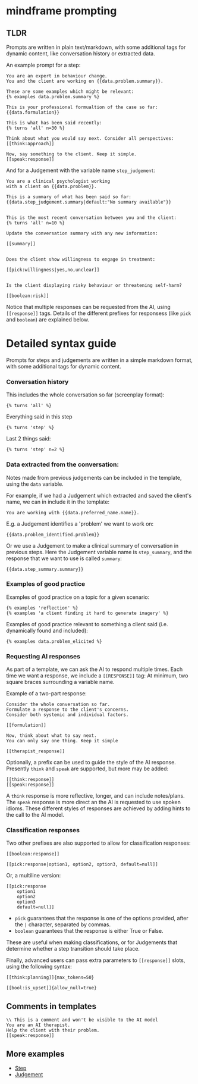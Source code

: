
# mindframe prompting


## TLDR

Prompts are written in plain text/markdown, with some additional 
tags for dynamic content, like conversation history or extracted data. 

An example prompt for a step:

```
You are an expert in behaviour change.
You and the client are working on {{data.problem.summary}}.

These are some examples which might be relevant:
{% examples data.problem.summary %}

This is your professional formualtion of the case so far:
{{data.formulation}}

This is what has been said recently:
{% turns 'all' n=30 %}

Think about what you would say next. Consider all perspectives:
[[think:approach]]

Now, say something to the client. Keep it simple.
[[speak:response]]

```


And for a Judgement with the variable name `step_judgement`:

```
You are a clinical psychologist working
with a client on {{data.problem}}.

This is a summary of what has been said so far:
{{data.step_judgement.summary|default:"No summary available"}}


This is the most recent conversation between you and the client:
{% turns 'all' n=10 %}

Update the conversation summary with any new information:

[[summary]]


Does the client show willingness to engage in treatment:

[[pick:willingness|yes,no,unclear]]


Is the client displaying risky behaviour or threatening self-harm?

[[boolean:risk]]

```


Notice that multiple responses can be requested from the AI, using `[[response]]` tags.
Details of the different prefixes for responsess (like `pick` and `boolean`) are explained below.



# Detailed syntax guide

Prompts for steps and judgements are written in a simple markdown format, 
with some additional tags for dynamic content.



### Conversation history

This includes the whole conversation so far (screenplay format):

```
{% turns 'all' %}
```

Everything said in this step

```
{% turns 'step' %}
```

Last 2 things said:

```
{% turns 'step' n=2 %}
```



### Data extracted from the conversation:

Notes made from previous judgements can be included in the template, using the `data` variable.

For example, if we had a Judgement which extracted and saved the client's name, we can in include it in the template:

```
You are working with {{data.preferred_name.name}}.
```


E.g. a Judgement identifies a 'problem' we want to work on:

```
{{data.problem_identified.problem}}
```


Or we use a Judgement to make a clinical summary of conversation in previous steps. 
Here the Judgement variable name is `step_summary`, and the
response that we want to use is called `summary`:

```
{{data.step_summary.summary}}
```




### Examples of good practice

Examples of good practice on a topic for a given scenario:

```
{% examples 'reflection' %}
{% examples 'a client finding it hard to generate imagery' %}
```


Examples of good practice relevant to something a client said (i.e. dynamically found and included):

```
{% examples data.problem_elicited %}
```


### Requesting AI responses

As part of a template, we can ask the AI to respond multiple times.
Each time we want a response, we include a `[[RESPONSE]]` tag: 
At minimum, two square braces surrounding a variable name.

Example of a two-part response:

```
Consider the whole conversation so far.
Formulate a response to the client's concerns.
Consider both systemic and individual factors.

[[formulation]]

Now, think about what to say next. 
You can only say one thing. Keep it simple

[[therapist_response]]
```


Optionally, a prefix can be used to guide the style of the AI response.
Presently `think` and `speak` are supported, but more may be added:

```
[[think:response]]
[[speak:response]]
```

A `think` response is more reflective, longer, and can include notes/plans. 
The `speak` response is more direct an the AI is requested to use spoken idioms.
These different styles of responses are achieved by adding hints to the call to the AI model.


### Classification responses

Two other prefixes are also supported to allow for classification responses:

```
[[boolean:response]]

[[pick:response|option1, option2, option3, default=null]]

```

Or, a multiline version:

```
[[pick:response
    option1
    option2
    option3
    default=null]]
```


- `pick` guarantees that the response is one of the options provided, after the `|` character, separated by commas.
- `boolean` guarantees that the response is either True or False.

These are useful when making classifications, or for Judgements that determine whether a 
step transition should take place.

Finally, advanced users can pass extra parameters to `[[response]]` slots, using the following syntax:

```
[[think:planning]]{max_tokens=50}

[[bool:is_upset]]{allow_null=true}
```


## Comments in templates

```
\\ This is a comment and won't be visible to the AI model
You are an AI therapist.
Help the client with their problem.
[[speak:response]]

```



## More examples

- [Step](syntax-exmaple.step)
- [Judgement](syntax-exmaple.judgement)
